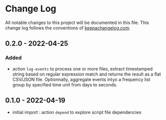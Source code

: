 # Change Log
All notable changes to this project will be documented in this file. This change log follows the conventions of [keepachangelog.com](http://keepachangelog.com/).

## 0.2.0 - 2022-04-25
### Added
- action `log-events` to process one or more files, extract timestamped string based on regular expression match and returns the result as a flat CSV/JSON file. Optionnally, aggregate events intyo a frequency list group by specified time unit from days to seconds.

## 0.1.0 - 2022-04-19
- initial import : action `depend` to explore script file dependencies
